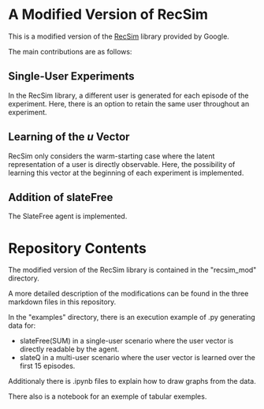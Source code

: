 # A Modified Version of RecSim
This is a modified version of the [RecSim](https://github.com/google-research/recsim) library provided by Google.

The main contributions are as follows:

## Single-User Experiments
In the RecSim library, a different user is generated for each episode of the experiment. Here, there is an option to retain the same user throughout an experiment.

## Learning of the $u$ Vector
RecSim only considers the warm-starting case where the latent representation of a user is directly observable. Here, the possibility of learning this vector at the beginning of each experiment is implemented.

## Addition of slateFree
The SlateFree agent is implemented.

# Repository Contents
The modified version of the RecSim library is contained in the "recsim_mod" directory.


A more detailed description of the modifications can be found in the three markdown files in this repository.

In the "examples" directory, there is an execution example of .py generating data for:
- slateFree(SUM) in a single-user scenario where the user vector is directly readable by the agent.
- slateQ in a multi-user scenario where the user vector is learned over the first 15 episodes.

Additionaly there is .ipynb files to explain how to draw graphs from the data.

There also is a notebook for an exemple of tabular exemples.